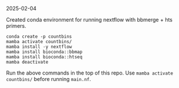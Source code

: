 2025-02-04

Created conda environment for running nextflow with bbmerge + hts primers.

```
conda create -p countbins
mamba activate countbins/
mamba install -y nextflow 
mamba install bioconda::bbmap
mamba install bioconda::htseq
mamba deactivate
```

Run the above commands in the top of this repo. Use `mamba activate countbins/` before running `main.nf`.
